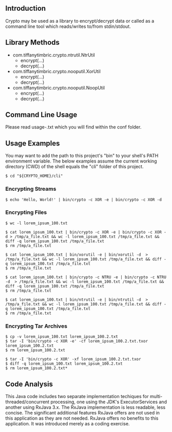 ## Introduction
Crypto may be used as a library to encrypt/decrypt data or called as a command
line tool which reads/writes to/from stdin/stdout.

## Library Methods
* com.tiffanytimbric.crypto.ntrutil.NtrUtil
  * encrypt(...)
  * decrypt(...)
* com.tiffanytimbric.crypto.nooputil.XorUtil
  * encrypt(...)
  * decrypt(...)
* com.tiffanytimbric.crypto.nooputil.NoopUtil
  * encrypt(...)
  * decrypt(...)

## Command Line Usage
Please read usage-<cryptosystem>.txt which you will find within the conf
folder.

## Usage Examples
You may want to add the path to this project's "bin" to your shell's PATH
environment variable.  The below examples assume the current working directory
(CWD) of the shell equals the "cli" folder of this project.

    $ cd "${CRYPTO_HOME}/cli"

### Encrypting Streams

    $ echo 'Hello, World!' | bin/crypto -c XOR -e | bin/crypto -c XOR -d

### Encrypting Files

    $ wc -l lorem_ipsum_100.txt

    $ cat lorem_ipsum_100.txt | bin/crypto -c XOR -e | bin/crypto -c XOR -d > /tmp/a_file.txt && wc -l lorem_ipsum_100.txt /tmp/a_file.txt && diff -q lorem_ipsum_100.txt /tmp/a_file.txt
    $ rm /tmp/a_file.txt

    $ cat lorem_ipsum_100.txt | bin/xorutil -e | bin/xorutil -d  > /tmp/a_file.txt && wc -l lorem_ipsum_100.txt /tmp/a_file.txt && diff -q lorem_ipsum_100.txt /tmp/a_file.txt
    $ rm /tmp/a_file.txt

    $ cat lorem_ipsum_100.txt | bin/crypto -c NTRU -e | bin/crypto -c NTRU -d  > /tmp/a_file.txt && wc -l lorem_ipsum_100.txt /tmp/a_file.txt && diff -q lorem_ipsum_100.txt /tmp/a_file.txt
    $ rm /tmp/a_file.txt

    $ cat lorem_ipsum_100.txt | bin/ntrutil -e | bin/ntrutil -d  > /tmp/a_file.txt && wc -l lorem_ipsum_100.txt /tmp/a_file.txt && diff -q lorem_ipsum_100.txt /tmp/a_file.txt
    $ rm /tmp/a_file.txt

### Encrypting Tar Archives

    $ cp -v lorem_ipsum_100.txt lorem_ipsum_100.2.txt
    $ tar -I 'bin/crypto -c XOR -e' -cf lorem_ipsum_100.2.txt.txor lorem_ipsum_100.2.txt
    $ rm lorem_ipsum_100.2.txt

    $ tar -I 'bin/crypto -c XOR' -xf lorem_ipsum_100.2.txt.txor
    $ diff -q lorem_ipsum_100.txt lorem_ipsum_100.2.txt
    $ rm lorem_ipsum_100.2.txt*

## Code Analysis
This Java code includes two separate implementation techiques for
multi-threaded/concurrent processing, one using the JDK's ExecutorServices and
another using RxJava 3.x.  The RxJava implementation is less readable,
less concise.  The significant additional features RxJava offers are not used
in this application as they are not needed.  RxJava offers no benefits to this
application.  It was introduced merely as a coding exercise.
